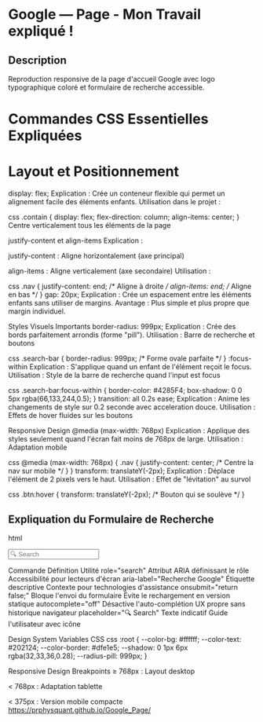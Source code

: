 # Google — Page - Mon Travail expliqué !

## Description
Reproduction responsive de la page d'accueil Google avec logo typographique coloré et formulaire de recherche accessible.

# Commandes CSS Essentielles Expliquées

# Layout et Positionnement
display: flex;
Explication : Crée un conteneur flexible qui permet un alignement facile des éléments enfants.
Utilisation dans le projet :

css
.contain {
    display: flex;
    flex-direction: column;
    align-items: center;
}
Centre verticalement tous les éléments de la page

justify-content et align-items
Explication :

justify-content : Aligne horizontalement (axe principal)

align-items : Aligne verticalement (axe secondaire)
Utilisation :

css
.nav {
    justify-content: end;      /* Aligne à droite */
    align-items: end;          /* Aligne en bas */
}
gap: 20px;
Explication : Crée un espacement entre les éléments enfants sans utiliser de margins.
Avantage : Plus simple et plus propre que margin individuel.

 Styles Visuels Importants
border-radius: 999px;
Explication : Crée des bords parfaitement arrondis (forme "pill").
Utilisation : Barre de recherche et boutons

css
.search-bar {
    border-radius: 999px;  /* Forme ovale parfaite */
}
:focus-within
Explication : S'applique quand un enfant de l'élément reçoit le focus.
Utilisation : Style de la barre de recherche quand l'input est focus

css
.search-bar:focus-within {
    border-color: #4285F4;
    box-shadow: 0 0 5px rgba(66,133,244,0.5);
}
transition: all 0.2s ease;
Explication : Anime les changements de style sur 0.2 seconde avec acceleration douce.
Utilisation : Effets de hover fluides sur les boutons

 Responsive Design
@media (max-width: 768px)
Explication : Applique des styles seulement quand l'écran fait moins de 768px de large.
Utilisation : Adaptation mobile

css
@media (max-width: 768px) {
    .nav {
        justify-content: center;  /* Centre la nav sur mobile */
    }
}
transform: translateY(-2px);
Explication : Déplace l'élément de 2 pixels vers le haut.
Utilisation : Effet de "lévitation" au survol

css
.btn:hover {
    transform: translateY(-2px);  /* Bouton qui se soulève */
}

## Expliquation du Formulaire de Recherche
html
<form class="search" role="search" aria-label="Recherche Google" onsubmit="return false;">
    <div class="search-bar">
        <input type="text" id="search" class="search-input" placeholder="🔍 Search" autocomplete="off">
    </div>
</form>
Commande	Définition	Utilité
role="search"	Attribut ARIA définissant le rôle	Accessibilité pour lecteurs d'écran
aria-label="Recherche Google"	Étiquette descriptive	Contexte pour technologies d'assistance
onsubmit="return false;"	Bloque l'envoi du formulaire	Évite le rechargement en version statique
autocomplete="off"	Désactive l'auto-complétion	UX propre sans historique navigateur
placeholder="🔍 Search"	Texte indicatif	Guide l'utilisateur avec icône

Design System
Variables CSS
css
:root {
    --color-bg: #ffffff;
    --color-text: #202124;
    --color-border: #dfe1e5;
    --shadow: 0 1px 6px rgba(32,33,36,0.28);
    --radius-pill: 999px;
}

 Responsive Design
Breakpoints
≥ 768px : Layout desktop

< 768px : Adaptation tablette

< 375px : Version mobile compacte
https://prphysquant.github.io/Google_Page/
